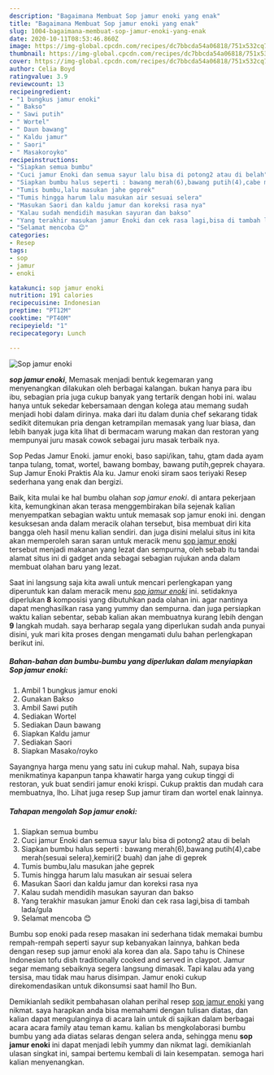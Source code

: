 ```yaml
---
description: "Bagaimana Membuat Sop jamur enoki yang enak"
title: "Bagaimana Membuat Sop jamur enoki yang enak"
slug: 1004-bagaimana-membuat-sop-jamur-enoki-yang-enak
date: 2020-10-11T08:53:46.860Z
image: https://img-global.cpcdn.com/recipes/dc7bbcda54a06818/751x532cq70/sop-jamur-enoki-foto-resep-utama.jpg
thumbnail: https://img-global.cpcdn.com/recipes/dc7bbcda54a06818/751x532cq70/sop-jamur-enoki-foto-resep-utama.jpg
cover: https://img-global.cpcdn.com/recipes/dc7bbcda54a06818/751x532cq70/sop-jamur-enoki-foto-resep-utama.jpg
author: Celia Boyd
ratingvalue: 3.9
reviewcount: 13
recipeingredient:
- "1 bungkus jamur enoki"
- " Bakso"
- " Sawi putih"
- " Wortel"
- " Daun bawang"
- " Kaldu jamur"
- " Saori"
- " Masakoroyko"
recipeinstructions:
- "Siapkan semua bumbu"
- "Cuci jamur Enoki dan semua sayur lalu bisa di potong2 atau di belah"
- "Siapkan bumbu halus seperti : bawang merah(6),bawang putih(4),cabe merah(sesuai selera),kemiri(2 buah) dan jahe di geprek"
- "Tumis bumbu,lalu masukan jahe geprek"
- "Tumis hingga harum lalu masukan air sesuai selera"
- "Masukan Saori dan kaldu jamur dan koreksi rasa nya"
- "Kalau sudah mendidih masukan sayuran dan bakso"
- "Yang terakhir masukan jamur Enoki dan cek rasa lagi,bisa di tambah lada/gula"
- "Selamat mencoba 😊"
categories:
- Resep
tags:
- sop
- jamur
- enoki

katakunci: sop jamur enoki 
nutrition: 191 calories
recipecuisine: Indonesian
preptime: "PT12M"
cooktime: "PT40M"
recipeyield: "1"
recipecategory: Lunch

---
```



![Sop jamur enoki](https://img-global.cpcdn.com/recipes/dc7bbcda54a06818/751x532cq70/sop-jamur-enoki-foto-resep-utama.jpg)

<b><i>sop jamur enoki</i></b>, Memasak menjadi bentuk kegemaran yang menyenangkan dilakukan oleh berbagai kalangan. bukan hanya para ibu ibu, sebagian pria juga cukup banyak yang tertarik dengan hobi ini. walau hanya untuk sekedar kebersamaan dengan kolega atau memang sudah menjadi hobi dalam dirinya. maka dari itu dalam dunia chef sekarang tidak sedikit ditemukan pria dengan ketrampilan memasak yang luar biasa, dan lebih banyak juga kita lihat di bermacam warung makan dan restoran yang mempunyai juru masak cowok sebagai juru masak terbaik nya.

Sop Pedas Jamur Enoki. jamur enoki, baso sapi/ikan, tahu, gtam dada ayam tanpa tulang, tomat, wortel, bawang bombay, bawang putih,geprek chayara. Sup Jamur Enoki Praktis Ala ku. Jamur enoki siram saos teriyaki Resep sederhana yang enak dan bergizi.

Baik, kita mulai ke hal bumbu olahan <i>sop jamur enoki</i>. di antara pekerjaan kita, kemungkinan akan terasa menggembirakan bila sejenak kalian menyempatkan sebagian waktu untuk memasak sop jamur enoki ini. dengan kesuksesan anda dalam meracik olahan tersebut, bisa membuat diri kita bangga oleh hasil menu kalian sendiri. dan juga disini melalui situs ini kita akan memperoleh saran saran untuk meracik menu <u>sop jamur enoki</u> tersebut menjadi makanan yang lezat dan sempurna, oleh sebab itu tandai alamat situs ini di gadget anda sebagai sebagian rujukan anda dalam membuat olahan baru yang lezat.


Saat ini langsung saja kita awali untuk mencari perlengkapan yang diperuntuk kan dalam meracik menu <u><i>sop jamur enoki</i></u> ini. setidaknya diperlukan <b>8</b> komposisi yang dibutuhkan pada olahan ini. agar nantinya dapat menghasilkan rasa yang yummy dan sempurna. dan juga persiapkan waktu kalian sebentar, sebab kalian akan membuatnya kurang lebih dengan <b>9</b> langkah mudah. saya berharap segala yang diperlukan sudah anda punyai disini, yuk mari kita proses dengan mengamati dulu bahan perlengkapan berikut ini.

<!--inarticleads1-->

##### Bahan-bahan dan bumbu-bumbu yang diperlukan dalam menyiapkan Sop jamur enoki:

1. Ambil 1 bungkus jamur enoki
1. Gunakan  Bakso
1. Ambil  Sawi putih
1. Sediakan  Wortel
1. Sediakan  Daun bawang
1. Siapkan  Kaldu jamur
1. Sediakan  Saori
1. Siapkan  Masako/royko


Sayangnya harga menu yang satu ini cukup mahal. Nah, supaya bisa menikmatinya kapanpun tanpa khawatir harga yang cukup tinggi di restoran, yuk buat sendiri jamur enoki krispi. Cukup praktis dan mudah cara membuatnya, lho. Lihat juga resep Sup jamur tiram dan wortel enak lainnya. 

<!--inarticleads2-->

##### Tahapan mengolah Sop jamur enoki:

1. Siapkan semua bumbu
1. Cuci jamur Enoki dan semua sayur lalu bisa di potong2 atau di belah
1. Siapkan bumbu halus seperti : bawang merah(6),bawang putih(4),cabe merah(sesuai selera),kemiri(2 buah) dan jahe di geprek
1. Tumis bumbu,lalu masukan jahe geprek
1. Tumis hingga harum lalu masukan air sesuai selera
1. Masukan Saori dan kaldu jamur dan koreksi rasa nya
1. Kalau sudah mendidih masukan sayuran dan bakso
1. Yang terakhir masukan jamur Enoki dan cek rasa lagi,bisa di tambah lada/gula
1. Selamat mencoba 😊


Bumbu sop enoki pada resep masakan ini sederhana tidak memakai bumbu rempah-rempah seperti sayur sup kebanyakan lainnya, bahkan beda dengan resep sup jamur enoki ala korea dan ala. Sapo tahu is Chinese Indonesian tofu dish traditionally cooked and served in claypot. Jamur segar memang sebaiknya segera langsung dimasak. Tapi kalau ada yang tersisa, mau tidak mau harus disimpan. Jamur enoki cukup direkomendasikan untuk dikonsumsi saat hamil lho Bun. 

Demikianlah sedikit pembahasan olahan perihal resep <u>sop jamur enoki</u> yang nikmat. saya harapkan anda bisa memahami dengan tulisan diatas, dan kalian dapat mengulanginya di acara lain untuk di sajikan dalam berbagai acara acara family atau teman kamu. kalian bs mengkolaborasi bumbu bumbu yang ada diatas selaras dengan selera anda, sehingga menu <b>sop jamur enoki</b> ini dapat menjadi lebih yummy dan nikmat lagi. demikianlah ulasan singkat ini, sampai bertemu kembali di lain kesempatan. semoga hari kalian menyenangkan.
